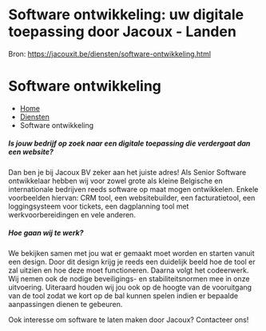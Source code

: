 # Software ontwikkeling: uw digitale toepassing door Jacoux - Landen

Bron: https://jacouxit.be/diensten/software-ontwikkeling.html

# Software ontwikkeling

* [Home](/index.html)
* [Diensten](/diensten/website-ontwikkeling.html)
* Software ontwikkeling



##### Is jouw bedrijf op zoek naar een digitale toepassing die verdergaat dan een website?

Dan ben je bij Jacoux BV zeker aan het juiste adres! Als Senior Software ontwikkelaar hebben wij
voor zowel grote als kleine Belgische en internationale bedrijven reeds software op maat mogen ontwikkelen.
Enkele voorbeelden hiervan: CRM tool, een websitebuilder, een facturatietool, een loggingsysteem voor tickets, een dagplanning tool met
werkvoorbereidingen en vele anderen.
  

##### Hoe gaan wij te werk?

We bekijken samen met jou wat er gemaakt moet worden en starten vanuit een design. Door dit design krijg je
reeds een duidelijk beeld hoe de tool er zal uitzien en hoe deze moet functioneren. Daarna volgt het codeerwerk.
Wij nemen ook de nodige beveiligings- en stabiliteitsnormen mee in onze uitvoering.
Uiteraard houden wij jou ook op de hoogte van de vooruitgang van de tool zodat we kort op de bal kunnen spelen indien
er bepaalde aanpassingen dienen te gebeuren.

Ook interesse om software te laten maken door Jacoux? Contacteer ons!